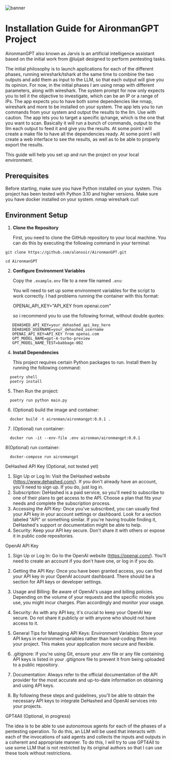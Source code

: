 ![banner](https://i.imgur.com/U1BLTRf.png)

# Installation Guide for AironmanGPT Project

AironmanGPT also known as Jarvis is an artificial intelligence assistant based on the initial work from @luijait 
designed to perform pentesting tasks. 

The initial philosophy is to launch applications for each of the different phases, running wireshark/tshark at the 
same time to combine the two outputs and add them as input to the LLM, so that each output will give you its opinion. 
For now, in the initial phases I am using nmap with different parameters, along with wireshark. 
The system prompt for now only expects you to tell it the objective to investigate, which can be an IP or a range of IPs. 
The app expects you to have both some dependencies like nmap, wireshark and more to be installed on your system. 
The app lets you to run commands from your system and output the results to the llm. Use with caution.
The app lets you to target a specific ip/range, which is the one that you want to scan. Basically it will run a bunch
of commands, output to the llm each output to feed it and give you the results.
At some point I will create a make file to have all the dependencies ready. 
At some point I will create a web interface to see the results, as well as to be able to properly export the results.

This guide will help you set up and run the project on your local environment.

## Prerequisites

   Before starting, make sure you have Python installed on your system. 
   This project has been tested with Python 3.10 
   and higher versions.
   Make sure you have docker installed on your system.
   nmap 
   wireshark
   curl

## Environment Setup

1. **Clone the Repository**

   First, you need to clone the GitHub repository to your local machine. You can do this by executing the following 
   command in your terminal:

```shell
git clone https://github.com/alonsoir/AironmanGPT.git
```
```shell
cd AironmanGPT
```

2. **Configure Environment Variables**
   
   Copy the `.example.env` file to 
   a new file named `.env`:

   You will need to set up some environment variables for the script to work correctly. 
   I had problems running the container with this format:

      OPENAI_API_KEY="API_KEY from openai.com"

   so i recommend you to use the following format, without double quotes:

```env
   DEHASHED_API_KEY=your_dehashed_api_key_here
   DEHASHED_USERNAME=your_dehashed_username
   OPENAI_API_KEY=API_KEY from openai.com
   GPT_MODEL_NAME=gpt-4-turbo-preview
   GPT_MODEL_NAME_TEST=babbage-002
```

4. **Install Dependencies**

   This project requires certain Python packages to run. Install them by running the following command:

```shell
  poetry shell
  poetry install  
```
5. Then Run the project:
```shell
  poetry run python main.py
```
6. (Optional) build the image and container:
```shell
  docker build -t aironman/aironmangpt:0.0.1 .
```
7. (Optional) run container:
```shell
  docker run -it --env-file .env aironman/aironmangpt:0.0.1
```

8(Optional) run container:
```shell
  docker-compose run aironmangpt
```

DeHashed API Key (Optional, not tested yet)
1. Sign Up or Log In: Visit the DeHashed website (https://www.dehashed.com/). If you don't already have an account, 
you'll need to sign up. If you do, just log in.
2. Subscription: DeHashed is a paid service, so you'll need to subscribe to one of their plans to get access to the API. 
Choose a plan that fits your needs and complete the subscription process.
3. Accessing the API Key: Once you've subscribed, you can usually find your API key in your account settings or 
dashboard. Look for a section labeled "API" or something similar. If you're having trouble finding it, DeHashed's 
support or documentation might be able to help.
4. Security: Keep your API key secure. Don't share it with others or expose it in public code repositories.
 
OpenAI API Key
1. Sign Up or Log In: Go to the OpenAI website (https://openai.com/). You'll need to create an account if you don't 
have one, or log in if you do.
3. Getting the API Key: Once you have been granted access, you can find your API key in your OpenAI account dashboard. 
There should be a section for API keys or developer settings.
4. Usage and Billing: Be aware of OpenAI's usage and billing policies. 
Depending on the volume of your requests and the specific models you use, you might incur charges. Plan accordingly and 
monitor your usage.
5. Security: As with any API key, it's crucial to keep your OpenAI key secure. Do not share it publicly or with anyone 
who should not have access to it.

6. General Tips for Managing API Keys:
Environment Variables: Store your API keys in environment variables rather than hard-coding them into your project. 
This makes your application more secure and flexible.

7. .gitignore: If you're using Git, ensure your .env file or any file containing API keys is listed in your .gitignore 
file to prevent it from being uploaded to a public repository.

8. Documentation: Always refer to the official documentation of the API provider for the most accurate and up-to-date 
information on obtaining and using API keys.

9. By following these steps and guidelines, you'll be able to obtain the necessary API keys to integrate DeHashed and 
OpenAI services into your projects.

GPT4All (Optional, in progress)

The idea is to be able to use autonomous agents for each of the phases of a pentesting operation. 
To do this, an LLM will be used that interacts with each of the invocations of said agents and collects the inputs and 
outputs in a coherent and appropriate manner.
To do this, I will try to use GPT4All to use some LLM that is not restricted by its original authors so that I can use 
these tools without restrictions.